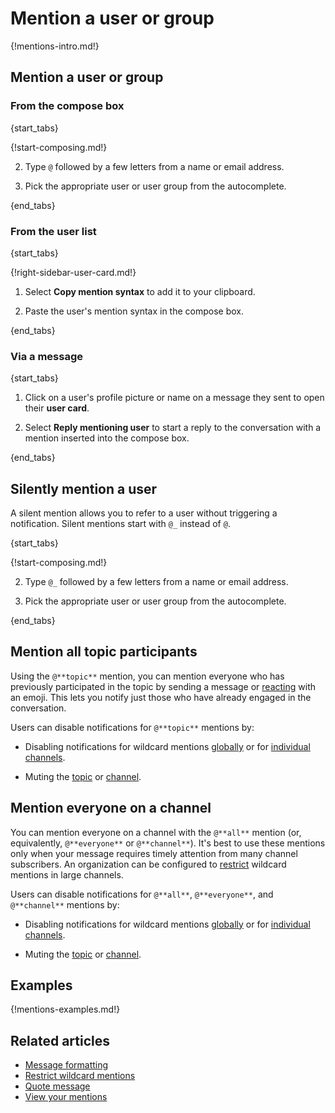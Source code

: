 # Mention a user or group

{!mentions-intro.md!}

## Mention a user or group

### From the compose box

{start_tabs}

{!start-composing.md!}

2. Type `@` followed by a few letters from a name or email address.

3. Pick the appropriate user or user group from the autocomplete.

{end_tabs}

### From the user list

{start_tabs}

{!right-sidebar-user-card.md!}

1. Select **Copy mention syntax** to add it to your clipboard.

1. Paste the user's mention syntax in the compose box.

{end_tabs}

### Via a message

{start_tabs}

1. Click on a user's profile picture or name on a message they sent
   to open their **user card**.

1. Select **Reply mentioning user** to start a reply to the conversation
   with a mention inserted into the compose box.

{end_tabs}

## Silently mention a user

A silent mention allows you to refer to a user without triggering a
notification. Silent mentions start with `@_` instead of `@`.

{start_tabs}

{!start-composing.md!}

2. Type `@_` followed by a few letters from a name or email address.

3. Pick the appropriate user or user group from the autocomplete.

{end_tabs}

## Mention all topic participants

Using the `@**topic**` mention, you can mention everyone who has previously
participated in the topic by sending a message or
[reacting](/help/emoji-reactions) with an emoji. This lets you notify just those
who have already engaged in the conversation.

Users can disable notifications for `@**topic**` mentions by:

- Disabling notifications for wildcard mentions
[globally](/help/dm-mention-alert-notifications) or for [individual
channels](/help/channel-notifications).

- Muting the [topic](/help/mute-a-topic) or [channel](/help/mute-a-channel).

## Mention everyone on a channel

You can mention everyone on a channel with the `@**all**` mention (or,
equivalently, `@**everyone**` or `@**channel**`). It's best to use these mentions
only when your message requires timely attention from many channel subscribers.
An organization can be configured to
[restrict](/help/restrict-wildcard-mentions) wildcard mentions in large channels.

Users can disable notifications for `@**all**`, `@**everyone**`, and
`@**channel**` mentions by:

- Disabling notifications for wildcard mentions
[globally](/help/dm-mention-alert-notifications) or for [individual
channels](/help/channel-notifications).

- Muting the [topic](/help/mute-a-topic) or [channel](/help/mute-a-channel).

## Examples

{!mentions-examples.md!}

## Related articles

* [Message formatting](/help/format-your-message-using-markdown)
* [Restrict wildcard mentions](/help/restrict-wildcard-mentions)
* [Quote message](/help/quote-and-reply)
* [View your mentions](/help/view-your-mentions)
